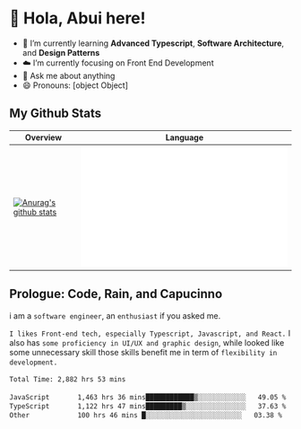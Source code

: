 # 👋 Hola, Abui here!

- 🌱 I’m currently learning **Advanced Typescript**, **Software Architecture**, and **Design Patterns**
- ☁️ I’m currently focusing on Front End Development
- 💬 Ask me about anything
- 😄 Pronouns: [object Object]

## My Github Stats

| Overview | Language |
| --- | --- |
|[![Anurag's github stats](https://github-readme-stats.vercel.app/api?username=abui-am&count_private=true)](https://github.com/anuraghazra/github-readme-stats)|![Language](https://raw.githubusercontent.com/abui-am/stats/c6455f656dfce7acd3951e5ec5b25d72af0b2ee3/generated/languages.svg)|

## Prologue: Code, Rain, and Capucinno
i am a `software engineer`, an `enthusiast` if you asked me. 

`I likes Front-end tech, especially Typescript, Javascript, and React.` I also has `some proficiency in UI/UX and graphic design`, while looked like some unnecessary skill those skills benefit me in term of `flexibility in development.`


<!--START_SECTION:waka-->

```text
Total Time: 2,882 hrs 53 mins

JavaScript       1,463 hrs 36 mins████████████▒░░░░░░░░░░░░   49.05 %
TypeScript       1,122 hrs 47 mins█████████▒░░░░░░░░░░░░░░░   37.63 %
Other            100 hrs 46 mins █░░░░░░░░░░░░░░░░░░░░░░░░   03.38 %
```

<!--END_SECTION:waka-->
